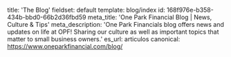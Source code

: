 title: 'The Blog'
fieldset: default
template: blog/index
id: 168f976e-b358-434b-bbd0-66b2d36fbd59
meta_title: 'One Park Financial Blog | News, Culture & Tips'
meta_description: 'One Park Financials blog offers news and updates on life at OPF! Sharing our culture as well as important topics that matter to small business owners.'
es_url: articulos
canonical: https://www.oneparkfinancial.com/blog/